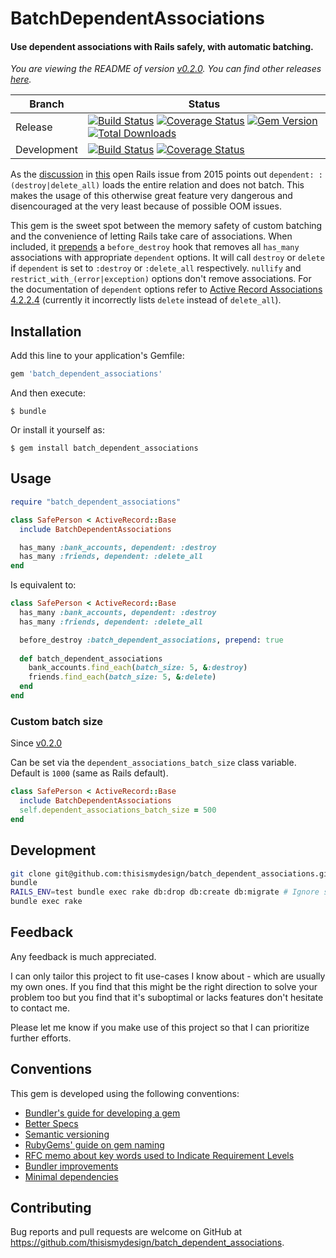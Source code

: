 # BatchDependentAssociations

#### Use dependent associations with Rails safely, with automatic batching.

*You are viewing the README of version [v0.2.0](https://github.com/thisismydesign/batch_dependent_associations/releases/tag/v0.2.0). You can find other releases [here](https://github.com/thisismydesign/batch_dependent_associations/releases).*

| Branch | Status |
| ------ | ------ |
| Release | [![Build Status](https://travis-ci.org/thisismydesign/batch_dependent_associations.svg?branch=release)](https://travis-ci.org/thisismydesign/batch_dependent_associations)   [![Coverage Status](https://coveralls.io/repos/github/thisismydesign/batch_dependent_associations/badge.svg?branch=release)](https://coveralls.io/github/thisismydesign/batch_dependent_associations?branch=release)   [![Gem Version](https://badge.fury.io/rb/batch_dependent_associations.svg)](https://badge.fury.io/rb/batch_dependent_associations)   [![Total Downloads](http://ruby-gem-downloads-badge.herokuapp.com/batch_dependent_associations?type=total)](https://rubygems.org/gems/batch_dependent_associations) |
| Development | [![Build Status](https://travis-ci.org/thisismydesign/batch_dependent_associations.svg?branch=master)](https://travis-ci.org/thisismydesign/batch_dependent_associations)   [![Coverage Status](https://coveralls.io/repos/github/thisismydesign/batch_dependent_associations/badge.svg?branch=master)](https://coveralls.io/github/thisismydesign/batch_dependent_associations?branch=master) |

As the [discussion](https://github.com/rails/rails/issues/22510#issuecomment-162448557) in [this](https://github.com/rails/rails/issues/22510) open Rails issue from 2015 points out `dependent: :(destroy|delete_all)` loads the entire relation and does not batch. This makes the usage of this otherwise great feature very dangerous and disencouraged at the very least because of possible OOM issues.

This gem is the sweet spot between the memory safety of custom batching and the convenience of letting Rails take care of associations. When included, it [prepends](https://medium.com/appaloosa-store-engineering/caution-when-using-before-destroy-with-model-association-71600b8bfed2) a `before_destroy` hook that removes all `has_many` associations with appropriate `dependent` options. It will call `destroy` or `delete` if `dependent` is set to `:destroy` or `:delete_all` respectively. `nullify` and `restrict_with_(error|exception)` options don't remove associations. For the documentation of `dependent` options refer to [Active Record Associations 4.2.2.4](http://guides.rubyonrails.org/association_basics.html) (currently it incorrectly lists `delete` instead of `delete_all`).

## Installation

Add this line to your application's Gemfile:

```ruby
gem 'batch_dependent_associations'
```

And then execute:

    $ bundle

Or install it yourself as:

    $ gem install batch_dependent_associations

## Usage

```ruby
require "batch_dependent_associations"

class SafePerson < ActiveRecord::Base
  include BatchDependentAssociations

  has_many :bank_accounts, dependent: :destroy
  has_many :friends, dependent: :delete_all
end
```

Is equivalent to:

```ruby
class SafePerson < ActiveRecord::Base
  has_many :bank_accounts, dependent: :destroy
  has_many :friends, dependent: :delete_all

  before_destroy :batch_dependent_associations, prepend: true
  
  def batch_dependent_associations
    bank_accounts.find_each(batch_size: 5, &:destroy)
    friends.find_each(batch_size: 5, &:delete)
  end
end
```

### Custom batch size

Since [v0.2.0](https://github.com/thisismydesign/batch_dependent_associations/releases/tag/v0.2.0)

Can be set via the `dependent_associations_batch_size` class variable. Default is `1000` (same as Rails default).

```ruby
class SafePerson < ActiveRecord::Base
  include BatchDependentAssociations
  self.dependent_associations_batch_size = 500
end
```

## Development

```bash
git clone git@github.com:thisismydesign/batch_dependent_associations.git
bundle
RAILS_ENV=test bundle exec rake db:drop db:create db:migrate # Ignore schema.rb error: https://source.xing.com/growth/inquiry/pull/92
bundle exec rake
```

## Feedback

Any feedback is much appreciated.

I can only tailor this project to fit use-cases I know about - which are usually my own ones. If you find that this might be the right direction to solve your problem too but you find that it's suboptimal or lacks features don't hesitate to contact me.

Please let me know if you make use of this project so that I can prioritize further efforts.

## Conventions

This gem is developed using the following conventions:
- [Bundler's guide for developing a gem](http://bundler.io/v1.14/guides/creating_gem.html)
- [Better Specs](http://www.betterspecs.org/)
- [Semantic versioning](http://semver.org/)
- [RubyGems' guide on gem naming](http://guides.rubygems.org/name-your-gem/)
- [RFC memo about key words used to Indicate Requirement Levels](https://tools.ietf.org/html/rfc2119)
- [Bundler improvements](https://github.com/thisismydesign/bundler-improvements)
- [Minimal dependencies](http://www.mikeperham.com/2016/02/09/kill-your-dependencies/)

## Contributing

Bug reports and pull requests are welcome on GitHub at https://github.com/thisismydesign/batch_dependent_associations.
